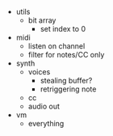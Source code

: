 - utils
  - bit array
    - set index to 0
- midi
  - listen on channel
  - filter for notes/CC only
- synth
  - voices
    - stealing buffer?
    - retriggering note
  - cc
  - audio out
- vm
  - everything
